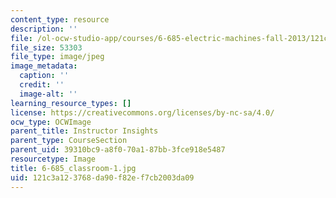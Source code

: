 ```yaml
---
content_type: resource
description: ''
file: /ol-ocw-studio-app/courses/6-685-electric-machines-fall-2013/121c3a123768da90f82ef7cb2003da09_6-685_classroom-1.jpg
file_size: 53303
file_type: image/jpeg
image_metadata:
  caption: ''
  credit: ''
  image-alt: ''
learning_resource_types: []
license: https://creativecommons.org/licenses/by-nc-sa/4.0/
ocw_type: OCWImage
parent_title: Instructor Insights
parent_type: CourseSection
parent_uid: 39310bc9-a8f0-70a1-87bb-3fce918e5487
resourcetype: Image
title: 6-685_classroom-1.jpg
uid: 121c3a12-3768-da90-f82e-f7cb2003da09
---
```

